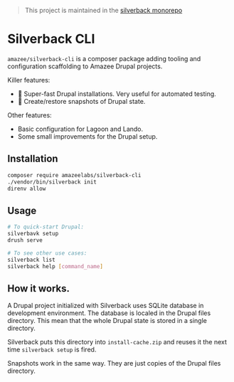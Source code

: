 > This project is maintained in the [silverback monorepo](https://github.com/AmazeeLabs/silverback-mono)
# Silverback CLI

`amazee/silverback-cli` is a composer package adding tooling and configuration scaffolding to Amazee Drupal projects.

Killer features:
- 🚀 Super-fast Drupal installations. Very useful for automated testing.
- 📸 Create/restore snapshots of Drupal state.

Other features:
- Basic configuration for Lagoon and Lando.
- Some small improvements for the Drupal setup.

## Installation

```sh
composer require amazeelabs/silverback-cli
./vendor/bin/silverback init
direnv allow
```

## Usage

```sh
# To quick-start Drupal:
silverbavk setup
drush serve

# To see other use cases:
silverback list
silverback help [command_name]
```

## How it works.

A Drupal project initialized with Silverback uses SQLite database in development environment. The database is localed in the Drupal files directory. This mean that the whole Drupal state is stored in a single directory.

Silverback puts this directory into `install-cache.zip` and reuses it the next time `silverback setup` is fired.

Snapshots work in the same way. They are just copies of the Drupal files directory.

